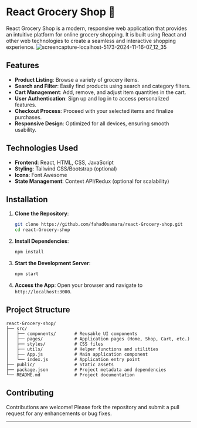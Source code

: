 

# React Grocery Shop 🛒

React Grocery Shop is a modern, responsive web application that provides an intuitive platform for online grocery shopping. It is built using React and other web technologies to create a seamless and interactive shopping experience.
![screencapture-localhost-5173-2024-11-16-07_12_35](https://github.com/user-attachments/assets/0a2592f5-1e76-46fb-b1b4-ec9ac6346c33)



## Features

- **Product Listing**: Browse a variety of grocery items.
- **Search and Filter**: Easily find products using search and category filters.
- **Cart Management**: Add, remove, and adjust item quantities in the cart.
- **User Authentication**: Sign up and log in to access personalized features.
- **Checkout Process**: Proceed with your selected items and finalize purchases.
- **Responsive Design**: Optimized for all devices, ensuring smooth usability.

## Technologies Used

- **Frontend**: React, HTML, CSS, JavaScript
- **Styling**: Tailwind CSS/Bootstrap (optional)
- **Icons**: Font Awesome
- **State Management**: Context API/Redux (optional for scalability)

## Installation

1. **Clone the Repository**:
   ```bash
   git clone https://github.com/fahad0samara/react-Grocery-shop.git
   cd react-Grocery-shop
   ```

2. **Install Dependencies**:
   ```bash
   npm install
   ```

3. **Start the Development Server**:
   ```bash
   npm start
   ```

4. **Access the App**:
   Open your browser and navigate to `http://localhost:3000`.

## Project Structure

```
react-Grocery-shop/
├── src/
│   ├── components/       # Reusable UI components
│   ├── pages/            # Application pages (Home, Shop, Cart, etc.)
│   ├── styles/           # CSS files
│   ├── utils/            # Helper functions and utilities
│   ├── App.js            # Main application component
│   └── index.js          # Application entry point
├── public/               # Static assets
├── package.json          # Project metadata and dependencies
└── README.md             # Project documentation
```

## Contributing

Contributions are welcome! Please fork the repository and submit a pull request for any enhancements or bug fixes.

---
